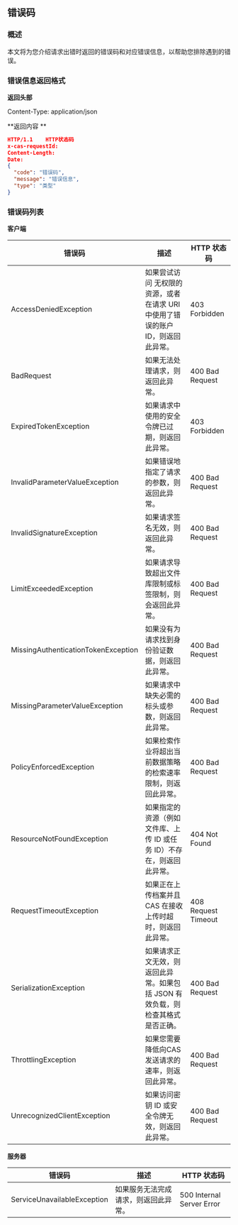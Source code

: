 ## 错误码
### 概述

本文将为您介绍请求出错时返回的错误码和对应错误信息，以帮助您排除遇到的错误。

### 错误信息返回格式
**返回头部**  

Content-Type: application/json

**返回内容 **  

```JSON
HTTP/1.1    HTTP状态码
x-cas-requestId: 
Content-Length: 
Date: 
{
  "code": "错误码",
  "message": "错误信息",
  "type": "类型"
}
```

### 错误码列表

**客户端**   

| 错误码                                 | 描述                                       | HTTP 状态码            |
| ----------------------------------- | ---------------------------------------- | ------------------- |
| AccessDeniedException               | 如果尝试访问 无权限的资源，或者在请求 URI 中使用了错误的账户 ID，则返回此异常。 | 403 Forbidden       |
| BadRequest                          | 如果无法处理请求，则返回此异常。                         | 400 Bad Request     |
| ExpiredTokenException               | 如果请求中使用的安全令牌已过期，则返回此异常。                  | 403 Forbidden       |
| InvalidParameterValueException      | 如果错误地指定了请求的参数，则返回此异常。                    | 400 Bad Request     |
| InvalidSignatureException           | 如果请求签名无效，则返回此异常。                         | 400 Bad Request     |
| LimitExceededException              | 如果请求导致超出文件库限制或标签限制，则会返回此异常。              | 400 Bad Request     |
| MissingAuthenticationTokenException | 如果没有为请求找到身份验证数据，则返回此异常。                  | 400 Bad Request     |
| MissingParameterValueException      | 如果请求中缺失必需的标头或参数，则返回此异常。                  | 400 Bad Request     |
| PolicyEnforcedException             | 如果检索作业将超出当前数据策略的检索速率限制，则返回此异常。           | 400 Bad Request     |
| ResourceNotFoundException           | 如果指定的资源（例如文件库、上传 ID 或任务 ID）不存在，则返回此异常。   | 404 Not Found       |
| RequestTimeoutException             | 如果正在上传档案并且 CAS 在接收上传时超时，则返回此异常。          | 408 Request Timeout |
| SerializationException              | 如果请求正文无效，则返回此异常。如果包括 JSON 有效负载，则检查其格式是否正确。 | 400 Bad Request     |
| ThrottlingException                 | 如果您需要降低向CAS发送请求的速率，则返回此异常。               | 400 Bad Request     |
| UnrecognizedClientException         | 如果访问密钥 ID 或安全令牌无效，则返回此异常。                | 400 Bad Request     |


**服务器**  

| 错误码                         | 描述                 | HTTP 状态码                  |
| --------------------------- | ------------------ | ------------------------- |
| ServiceUnavailableException | 如果服务无法完成请求，则返回此异常。 | 500 Internal Server Error |


